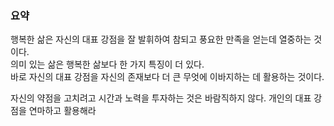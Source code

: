 
### 요약

행복한 삶은 자신의 대표 강점을 잘 발휘하여 참되고 풍요한 만족을 얻는데 열중하는 것이다.  
의미 있는 삶은 행복한 삶보다 한 가지 특징이 더 있다.  
바로 자신의 대표 강점을 자신의 존재보다 더 큰 무엇에 이바지하는 데 활용하는 것이다.

자신의 약점을 고치려고 시간과 노력을 투자하는 것은 바람직하지 않다. 개인의 대표 강점을 연마하고 활용해라
